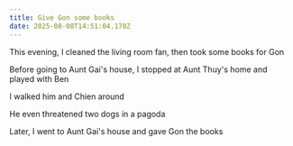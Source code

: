 ```yaml
---
title: Give Gon some books
date: 2025-08-08T14:51:04.170Z
---
```


This evening, I cleaned the living room fan, then took some books for Gon

Before going to Aunt Gai's house, I stopped at Aunt Thuy's home and played with Ben

I walked him and Chien around

He even threatened two dogs in a pagoda

Later, I went to Aunt Gai's house and gave Gon the books
